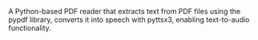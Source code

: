 A Python-based PDF reader that extracts text from PDF files using the pypdf library, 
converts it into speech with pyttsx3, enabling text-to-audio functionality.

